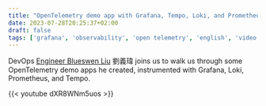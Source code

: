 ```yaml
---
title: "OpenTelemetry demo app with Grafana, Tempo, Loki, and Prometheus (Grafana Office Hours #06)"
date: 2023-07-28T20:25:37+02:00
draft: false
tags: ['grafana', 'observability', 'open telemetry', 'english', 'video', 'grafana tempo', 'grafana office hours', 'grafana loki', 'prometheus']
---
```

DevOps [Engineer Blueswen Liu](https://www.linkedin.com/in/blueswen/) 劉義瑋 joins us to walk us through some OpenTelemetry demo apps he created, instrumented with Grafana, Loki, Prometheus, and Tempo.

{{< youtube dXR8WNm5uos >}}